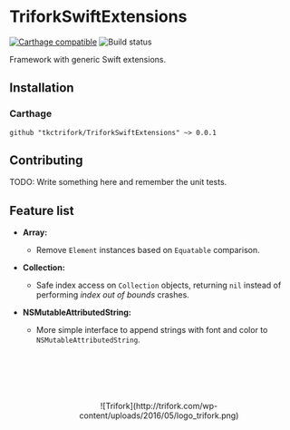 # TriforkSwiftExtensions

[![Carthage compatible](https://img.shields.io/badge/Carthage-compatible-4BC51D.svg?style=flat)](https://github.com/Carthage/Carthage)
![Build status](https://api.travis-ci.org/tkctrifork/TriforkSwiftExtensions.svg?branch=master)


Framework with generic Swift extensions.

## Installation
### Carthage
```github "tkctrifork/TriforkSwiftExtensions" ~> 0.0.1```


## Contributing
TODO: Write something here and remember the unit tests.


## Feature list

- **Array:**
  - Remove `Element` instances based on `Equatable` comparison.
- **Collection:**
  - Safe index access on `Collection` objects, returning `nil` instead of performing *index out of bounds* crashes.
- **NSMutableAttributedString:**
  - More simple interface to append strings with font and color to `NSMutableAttributedString`.


  <p style="text-align:center;margin-top:100px;">
  ![Trifork](http://trifork.com/wp-content/uploads/2016/05/logo_trifork.png)
  </p>
